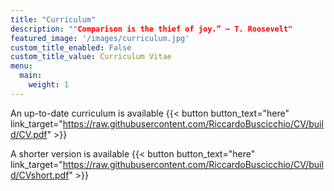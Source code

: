 ```yaml
---
title: "Curriculum"
description: ""Comparison is the thief of joy.” — T. Roosevelt"
featured_image: '/images/curriculum.jpg'
custom_title_enabled: False
custom_title_value: Curriculum Vitae
menu:
  main:
    weight: 1
---
```


An up-to-date curriculum is available {{< button button_text="here" link_target="https://raw.githubusercontent.com/RiccardoBuscicchio/CV/build/CV.pdf" >}}

A shorter version is available {{< button button_text="here" link_target="https://raw.githubusercontent.com/RiccardoBuscicchio/CV/build/CVshort.pdf" >}}
